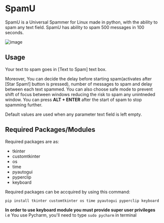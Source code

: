 # SpamU
SpamU is a Universal Spammer for Linux made in python, with the ability to spam any text field. SpamU has ability to spam 500 messages in 100 seconds.

![image](https://user-images.githubusercontent.com/69973760/219847529-a11f2433-e9f1-4a24-92f4-d3d1123a2078.png)

###


## Usage
Your text to spam goes in [Text to Spam] text box.

Moreover, You can decide the delay before starting spam(activates after [Star Spam!] button is pressed), number of messages to spam and delay between each text spammed. You can also choose safe mode to prevent shift of focus between windows reducing the risk to spam any unintneded window. You can press **ALT + ENTER** after the start of spam to stop spamming further.

Default values are used when any parameter text field is left empty.

###


## Required Packages/Modules
Required packages are as:

- tkinter
- customtkinter
- os
- time
- pyautogui
- pyperclip
- keyboard

Required packages can be accquired by using this command:
```
pip install tkinter customtkinter os time pyautogui pyperclip keyboard
```

**In order to use keyboard module you must provide super user privileges** i.e You use Pycharm, you'll need to type ```sudo pycharm``` in terminal
